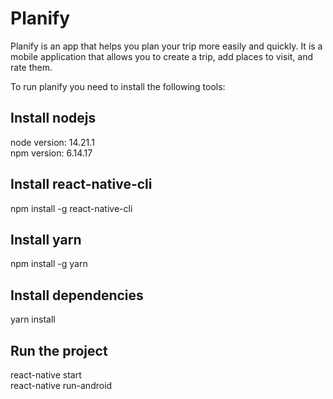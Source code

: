 # Planify

Planify is an app that helps you plan your trip more easily and quickly. It is a mobile application that allows you to create a trip, add places to visit, and rate them.

To run planify you need to install the following tools:

## Install nodejs

node version: 14.21.1  
npm version: 6.14.17

## Install react-native-cli

npm install -g react-native-cli

## Install yarn

npm install -g yarn

## Install dependencies

yarn install

## Run the project

react-native start  
react-native run-android
